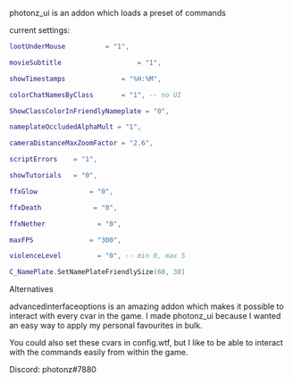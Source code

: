 photonz_ui is an addon which loads a preset of commands

current settings:

```lua
lootUnderMouse          = "1",

movieSubtitle                   = "1",

showTimestamps              = "%H:%M",

colorChatNamesByClass       = "1", -- no UI

ShowClassColorInFriendlyNameplate = "0",

nameplateOccludedAlphaMult = "1",

cameraDistanceMaxZoomFactor = "2.6", 

scriptErrors    = "1",

showTutorials   = "0",

ffxGlow             = "0", 

ffxDeath             = "0", 

ffxNether             = "0", 

maxFPS              = "300",

violenceLevel         = "0", -- min 0, max 5

C_NamePlate.SetNamePlateFriendlySize(60, 30)
```

Alternatives

advancedinterfaceoptions is an amazing addon which makes it possible to interact with every cvar in the game. I made photonz_ui because I wanted an easy way to apply my personal favourites in bulk.

You could also set these cvars in config.wtf, but I like to be able to interact with the commands easily from within the game.

Discord: photonz#7880
